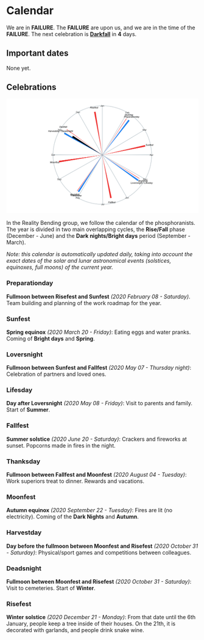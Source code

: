 
# Calendar

We are in **FAILURE**. The **FAILURE** are upon us, and we are in the
time of the **FAILURE**. The next celebration is
[**Darkfall**](https://github.com/RealityBending/Calendar#Darkfall) in
**4** days.

## Important dates

None yet.

## Celebrations

![](calendar_plot-1.png)<!-- -->

In the Reality Bending group, we follow the calendar of the
phosphoranists. The year is divided in two main overlapping cycles, the
**Rise/Fall** phase (December - June) and the **Dark nights/Bright
days** period (September - March).

*Note: this calendar is automatically updated daily, taking into account
the exact dates of the solar and lunar astronomical events (solstices,
equinoxes, full moons) of the current year.*

### Preparationday

**Fullmoon between Risefest and Sunfest** *(2020 February 08 -
Saturday)*. Team building and planning of the work roadmap for the year.

### Sunfest

**Spring equinox** *(2020 March 20 - Friday)*: Eating eggs and water
pranks. Coming of **Bright days** and **Spring**.

### Loversnight

**Fullmoon between Sunfest and Fallfest** *(2020 May 07 - Thursday
night)*: Celebration of partners and loved ones.

### Lifesday

**Day after Loversnight** *(2020 May 08 - Friday)*: Visit to parents and
family. Start of **Summer**.

### Fallfest

**Summer solstice** *(2020 June 20 - Saturday)*: Crackers and fireworks
at sunset. Popcorns made in fires in the night.

### Thanksday

**Fullmoon between Fallfest and Moonfest** *(2020 August 04 - Tuesday)*:
Work superiors treat to dinner. Rewards and vacations.

### Moonfest

**Autumn equinox** *(2020 September 22 - Tuesday)*: Fires are lit (no
electricity). Coming of the **Dark Nights** and **Autumn**.

### Harvestday

**Day before the fullmoon between Moonfest and Risefest** *(2020 October
31 - Saturday)*: Physical/sport games and competitions between
colleagues.

### Deadsnight

**Fullmoon between Moonfest and Risefest** *(2020 October 31 -
Saturday)*: Visit to cemeteries. Start of **Winter**.

### Risefest

**Winter solstice** *(2020 December 21 - Monday)*: From that date until
the 6th January, people keep a tree inside of their houses. On the 21th,
it is decorated with garlands, and people drink snake wine.
